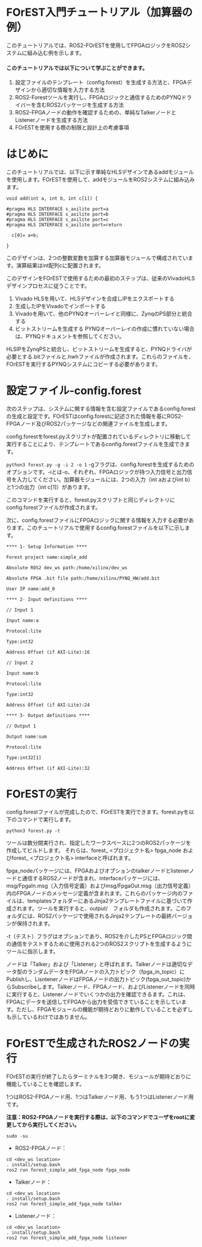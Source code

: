 # FOrEST入門チュートリアル（加算器の例） 
このチュートリアルでは、ROS2-FOrESTを使用してFPGAロジックをROS2システムに組み込む例を示します。
#### このチュートリアルでは以下について学ぶことができます。
1. 設定ファイルのテンプレート（config.forest）を生成する方法と、FPGAデザインから適切な情報を入力する方法
2. ROS2-Forestツールを実行し、FPGAロジックと通信するためのPYNQドライバーを含むROS2パッケージを生成する方法
3. ROS2-FPGAノードの動作を確認するための、単純なTalkerノードとListenerノードを生成する方法
4. FOrESTを使用する際の制限と設計上の考慮事項

# はじめに
このチュートリアルでは、以下に示す単純なHLSデザインであるaddモジュールを使用します。FOrESTを使用して、addモジュールをROS2システムに組み込みます。
```
void add(int a, int b, int c[1]) {

#pragma HLS INTERFACE s_axilite port=a
#pragma HLS INTERFACE s_axilite port=b
#pragma HLS INTERFACE s_axilite port=c
#pragma HLS INTERFACE s_axilite port=return

  c[0]= a+b;

}
```
このデザインは、2つの整数変数を加算する加算器モジュールで構成されています。演算結果はint配列cに配置されます。

このデザインをFOrESTで使用するための最初のステップは、従来のVivadoHLSデザインプロセスに従うことです。
1. Vivado HLSを用いて、HLSデザインを合成しIPをエクスポートする
2. 生成したIPをVivadoでインポートする
3. Vivadoを用いて、他のPYNQオーバーレイと同様に、ZynqのPS部分と統合する
4. ビットストリームを生成する
PYNQオーバーレイの作成に慣れていない場合は、PYNQドキュメントを参照してください。

HLSIPをZynqPSと統合し、ビットストリームを生成すると、PYNQドライバが必要とする.bitファイルと.hwhファイルが作成されます。これらのファイルを、FOrESTを実行するPYNQシステムにコピーする必要があります。

# 設定ファイル-config.forest
次のステップは、システムに関する情報を含む設定ファイルであるconfig.forestの生成と設定です。FOrESTはconfig.forestに記述された情報を基にROS2-FPGAノード及びROS2パッケージなどの関連ファイルを生成します。

config.forestをforest.pyスクリプトが配置されているディレクトリに移動して実行することにより、テンプレートであるconfig.forestファイルを生成できます。

`python3 forest.py -g -i 2 -o 1`
-gフラグは、config.forestを生成するためのオプションです。-iとは-o、それぞれ、FPGAロジックが持つ入力信号と出力信号を入力してください。加算器モジュールには、2つの入力（int aおよびint b）と1つの出力（int c[1]）があります。

このコマンドを実行すると、forest.pyスクリプトと同じディレクトリにconfig.forestファイルが作成されます。

次に、config.forestファイルにFPGAロジックに関する情報を入力する必要があります。このチュートリアルで使用するconfig.forestファイルを以下に示します。

```
**** 1- Setup Information ****

Forest project name:simple_add

Absolute ROS2 dev_ws path:/home/xilinx/dev_ws

Absolute FPGA .bit file path:/home/xilinx/PYNQ_HW/add.bit

User IP name:add_0

**** 2- Input definitions ****

// Input 1

Input name:a

Protocol:lite

Type:int32

Address Offset (if AXI-Lite):16

// Input 2

Input name:b

Protocol:lite

Type:int32

Address Offset (if AXI-Lite):24

**** 3- Output definitions ****

// Output 1

Output name:sum

Protocol:lite

Type:int32[1]

Address Offset (if AXI-Lite):32
```

# FOrESTの実行

config.forestファイルが完成したので、FOrESTを実行できます。forest.pyを以下のコマンドで実行します。

`python3 forest.py -t`

ツールは数分間実行され、指定したワークスペースに2つのROS2パッケージを作成してビルドします。
それらは、forest_ <プロジェクト名> fpga_node およびforest_ <プロジェクト名> interfaceと呼ばれます。

fpga_nodeパッケージには、FPGAおよびオプションのtalkerノードとlistenerノードと通信するROS2ノードが含まれ、interfaceパッケージには、msg/FpgaIn.msg（入力信号定義）およびmsg/FpgaOut.msg（出力信号定義）内のFPGAノードのメッセージ定義が含まれます。これらのパッケージ内のファイルは、templatesフォルダーにあるJinja2テンプレートファイルに基づいて作成されます。ツールを実行すると、output/　フォルダも作成されます。このフォルダには、ROS2パッケージで使用されるJinja2テンプレートの最終バージョンが保持されます。

-t（テスト）フラグはオプションであり、ROS2を介したPSとFPGAロジック間の通信をテストするために使用される2つのROS2スクリプトを生成するようにツールに指示します。

ノードは「Talker」および「Listener」と呼ばれます。Talkerノードは適切なデータ型のランダムデータをFPGAノードの入力トピック（fpga_in_topic）にPublishし、LisntenerノードはFPGAノードの出力トピック(fpga_out_topic)からSubscribeします。Talkerノード、FPGAノード、およびListenerノードを同時に実行すると、Listenerノードでいくつかの出力を確認できるます。これは、FPGAにデータを送信してFPGAから出力を受信できていることを示しています。ただし、FPGAモジュールの機能が期待どおりに動作していることを必ずしも示しているわけではありません。

 # FOrESTで生成されたROS2ノードの実行
FOrESTの実行が終了したらターミナルを3つ開き、モジュールが期待どおりに機能していることを確認します。

1つはROS2-FPGAノード用、1つはTalkerノード用、もう1つはListenerノード用です。

**注意：ROS2-FPGAノードを実行する際は、以下のコマンドでユーザをrootに変更してから実行してください。**

`sudo -su`

- ROS2-FPGAノード：
```
cd <dev_ws location>
. install/setup.bash
ros2 run forest_simple_add_fpga_node fpga_node
```
- Talkerノード：
```
cd <dev_ws location>
. install/setup.bash
ros2 run forest_simple_add_fpga_node talker
```
- Listenerノード：
```
cd <dev_ws location>
. install/setup.bash
ros2 run forest_simple_add_fpga_node listener
```
